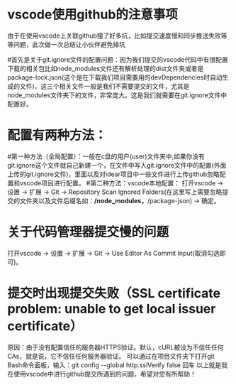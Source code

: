 # vscode使用github的注意事项
由于在使用vscode上关联github撞了好多坑，比如提交速度慢和同步推送失败等等问题，此次做一次总结让小伙伴避免掉坑

#首先是关于git.ignore文件的配置问题：因为我们提交的vscode代码中有很配置下载的相关包比如node_modules文件还有解析处理的dist文件夹或者是package-lock.json(这个是在下载我们项目需要用的devDependencies时自动生成的文件)，这三个相关文件一般是我们不需要提交的文件，尤其是node_modules文件夹下的文件，非常庞大。这是我们就需要在git.ignore文件中配置好。

# 配置有两种方法：
#第一种方法（全局配置）：一般在c盘的用户(user)文件夹中,如果你没有git.ignore这个文件就自己新建一个，在文件中写入git.ignore文件中的配置(外面上传的git.ignore文件)，里面以及对idear项目中一些文件进行上传github忽略配置和vscode项目进行配置。
#第二种方法：vscode本地配置：
打开vscode -> 设置 -> 扩展 -> Git -> Repository Scan lgnored Folders(在这里写上需要忽略提交的文件夹以及文件后缀名如：**/node_modules，**/package-json) -> 确定。
# 关于代码管理器提交慢的问题
打开vscode -> 设置 -> 扩展 -> Git -> Use Editor As Commit Input(取消勾选即可)。
# 提交时出现提交失败（SSL certificate problem: unable to get local issuer certificate）
原因：由于没有配置信任的服务器HTTPS验证。默认，cURL被设为不信任任何CAs，就是说，它不信任任何服务器验证。
可以通过在项目文件夹下打开git Bash命令面板，输入：git config --global http.sslVerify false 回车
以上就是我在使用vscode中进行github提交所遇到的问题，希望对您有所帮助！
